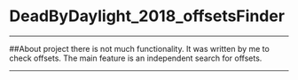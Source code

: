# DeadByDaylight_2018_offsetsFinder
____
##About project
there is not much functionality. It was written by me to check offsets. The main feature is an independent search for offsets.
____